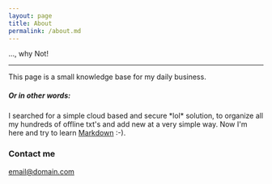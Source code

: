 ```yaml
---
layout: page
title: About
permalink: /about.md
---
```


..., why Not!

----
This page is a small knowledge base for my daily business.


##### Or in other words:
I searched for a simple cloud based and secure \*lol* solution, to organize all my hundreds of offline txt's and add new at a very simple way. Now I'm here and try to learn [Markdown][1] :-).

### Contact me

[email@domain.com](mailto:email@domain.com)

[1]: http://daringfireball.net/projects/markdown/  
